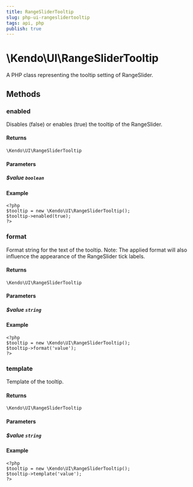 ```yaml
---
title: RangeSliderTooltip
slug: php-ui-rangeslidertooltip
tags: api, php
publish: true
---
```


# \Kendo\UI\RangeSliderTooltip

A PHP class representing the tooltip setting of RangeSlider.


## Methods

### enabled
Disables (false) or enables (true) the tooltip of the RangeSlider.

#### Returns
`\Kendo\UI\RangeSliderTooltip`

#### Parameters

##### $value `boolean`



#### Example 
    <?php
    $tooltip = new \Kendo\UI\RangeSliderTooltip();
    $tooltip->enabled(true);
    ?>

### format
Format string for the text of the tooltip. Note: The applied format will also influence the appearance of
the RangeSlider tick labels.

#### Returns
`\Kendo\UI\RangeSliderTooltip`

#### Parameters

##### $value `string`



#### Example 
    <?php
    $tooltip = new \Kendo\UI\RangeSliderTooltip();
    $tooltip->format('value');
    ?>

### template
Template of the tooltip.

#### Returns
`\Kendo\UI\RangeSliderTooltip`

#### Parameters

##### $value `string`



#### Example 
    <?php
    $tooltip = new \Kendo\UI\RangeSliderTooltip();
    $tooltip->template('value');
    ?>

